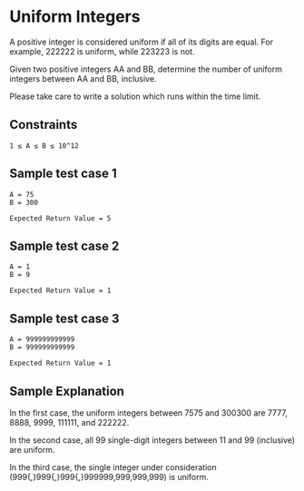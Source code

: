 # Uniform Integers

A positive integer is considered uniform if all of its digits are equal. For example, 222222 is uniform, while 223223 is not.

Given two positive integers AA and BB, determine the number of uniform integers between AA and BB, inclusive.

Please take care to write a solution which runs within the time limit.

## Constraints

```
1 ≤ A ≤ B ≤ 10^12
```
## Sample test case 1

```
A = 75
B = 300
```

```
Expected Return Value = 5
```

## Sample test case 2

```
A = 1
B = 9
```

```
Expected Return Value = 1
```

## Sample test case 3

```
A = 999999999999
B = 999999999999
```

```
Expected Return Value = 1
```

## Sample Explanation

In the first case, the uniform integers between 7575 and 300300 are 7777, 8888, 9999, 111111, and 222222.

In the second case, all 99 single-digit integers between 11 and 99 (inclusive) are uniform.

In the third case, the single integer under consideration (999{,}999{,}999{,}999999,999,999,999) is uniform.
